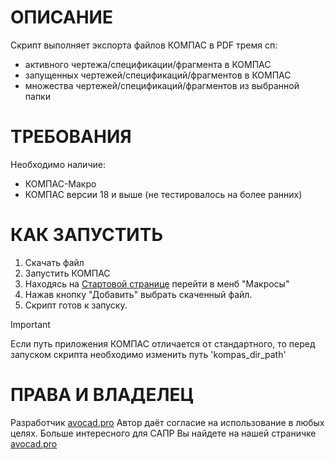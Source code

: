 # ОПИСАНИЕ
Скрипт выполняет экспорта файлов КОМПАС в PDF тремя сп:
- активного чертежа/спецификации/фрагмента в КОМПАС
- запущенных чертежей/спецификаций/фрагментов в КОМПАС
- множества чертежей/спецификаций/фрагментов из выбранной папки
 
# ТРЕБОВАНИЯ
Необходимо наличие:
- КОМПАС-Макро
- КОМПАС версии 18 и выше (не тестировалось на более ранних)

# КАК ЗАПУСТИТЬ
1. Скачать файл
2. Запустить КОМПАС
3. Находясь на [Стартовой странице](https://help.ascon.ru/KOMPAS/23/ru-RU/idr_mainframe_full.html) перейти в менб "Макросы"
4. Нажав кнопку "Добавить" выбрать скаченный файл.
5. Скрипт готов к запуску.

> [!IMPORTANT]
> Если путь приложения КОМПАС отличается от стандартного, то перед запуском скрипта необходимо изменить путь 'kompas_dir_path'

# ПРАВА И ВЛАДЕЛЕЦ
Разработчик [avocad.pro](https://avocad.pro/)
Автор даёт согласие на использование в любых целях.
Больше интересного для САПР Вы найдете на нашей страничке [avocad.pro](https://avocad.pro/)

